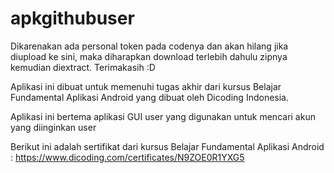 # apkgithubuser
Dikarenakan ada personal token pada codenya dan akan hilang jika diupload ke sini, maka diharapkan download terlebih dahulu zipnya kemudian diextract. Terimakasih :D

Aplikasi ini dibuat untuk memenuhi tugas akhir dari kursus Belajar Fundamental Aplikasi Android yang dibuat oleh Dicoding Indonesia.

Aplikasi ini bertema aplikasi GUI user yang digunakan untuk mencari akun yang diinginkan user

Berikut ini adalah sertifikat dari kursus Belajar Fundamental Aplikasi Android : https://www.dicoding.com/certificates/N9ZOE0R1YXG5
